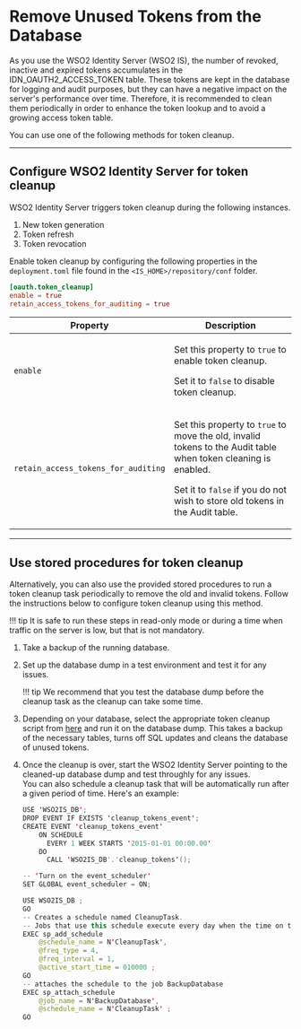 # Remove Unused Tokens from the Database

As you use the WSO2 Identity Server (WSO2 IS), the number of revoked,
inactive and expired tokens accumulates in the
IDN\_OAUTH2\_ACCESS\_TOKEN table. These tokens are kept in the database
for logging and audit purposes, but they can have a negative impact on
the server's performance over time. Therefore, it is recommended to
clean them periodically in order to enhance the token lookup and to
avoid a growing access token table.

You can use one of the following methods for token cleanup.

---

## Configure WSO2 Identity Server for token cleanup

WSO2 Identity Server triggers token cleanup during the following
instances.  

1.  New token generation
2.  Token refresh
3.  Token revocation

Enable token cleanup by configuring the following properties in the `deployment.toml` file found in the `<IS_HOME>/repository/conf` folder.

```toml
[oauth.token_cleanup]
enable = true
retain_access_tokens_for_auditing = true
```

<table>
    <thead>
        <tr class="header">
            <th>Property</th>
            <th>Description</th>
        </tr>
    </thead>
    <tbody>
        <tr class="odd">
            <td><code>enable</code></td>
            <td>
                <p>Set this property to <code>true</code> to enable token cleanup.</p>
                <p>Set it to <code>false</code> to disable token cleanup.</p>
            </td>
        </tr>
        <tr class="even">
            <td><code>retain_access_tokens_for_auditing</code></td>
            <td>
                <p>Set this property to <code>true</code> to move the old, invalid tokens to the Audit table when token cleaning is enabled.</p>
                <p>Set it to <code>false</code> if you do not wish to store old tokens in the Audit table.</p>
            </td>
        </tr>
    </tbody>
</table>

---

## Use stored procedures for token cleanup

Alternatively, you can also use the provided stored procedures to run a
token cleanup task periodically to remove the old and invalid tokens.
Follow the instructions below to configure token cleanup using this
method.

!!! tip
    It is safe to run these steps in read-only mode or during a time when traffic on the server is low, but that is not mandatory.
    

1.  Take a backup of the running database.
2.  Set up the database dump in a test environment and test it for any
    issues.

    !!! tip
        We recommend that you test the database dump before the cleanup task as the cleanup can take some time.
    

3.  Depending on your database, select the appropriate token cleanup
    script from
    [here](https://github.com/wso2/carbon-identity-framework/tree/master/features/identity-core/org.wso2.carbon.identity.core.server.feature/resources/dbscripts/stored-procedures)
    and run it on the database dump. This takes a backup of the
    necessary tables, turns off SQL updates and cleans the database of
    unused tokens.

4.  Once the cleanup is over, start the WSO2 Identity Server pointing to
    the cleaned-up database dump and test throughly for any issues.  
    You can also schedule a cleanup task that will be automatically run
    after a given period of time. Here's an example:

    ``` java tab="MySQL"
    USE 'WSO2IS_DB';
    DROP EVENT IF EXISTS 'cleanup_tokens_event';
    CREATE EVENT 'cleanup_tokens_event'
        ON SCHEDULE
          EVERY 1 WEEK STARTS '2015-01-01 00:00.00'
        DO
          CALL 'WSO2IS_DB'.'cleanup_tokens'();

    -- 'Turn on the event_scheduler'
    SET GLOBAL event_scheduler = ON;
    ```

    ``` java tab="SQL Server"
    USE WSO2IS_DB ;  
    GO  
    -- Creates a schedule named CleanupTask.   
    -- Jobs that use this schedule execute every day when the time on the server is 01:00.   
    EXEC sp_add_schedule  
        @schedule_name = N'CleanupTask',  
        @freq_type = 4,  
        @freq_interval = 1,  
        @active_start_time = 010000 ;  
    GO  
    -- attaches the schedule to the job BackupDatabase  
    EXEC sp_attach_schedule  
        @job_name = N'BackupDatabase',  
        @schedule_name = N'CleanupTask' ;  
    GO
    ```
